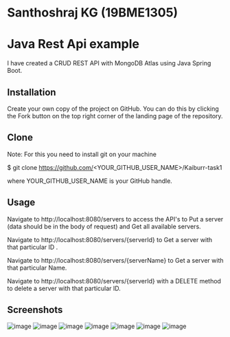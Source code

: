# Santhoshraj KG (19BME1305)
# Java Rest Api example

I have created a CRUD REST API with MongoDB Atlas using Java Spring Boot.

## Installation

Create your own copy of the project on GitHub. You can do this by clicking the Fork button on the top right corner of the landing page of the repository.
    
## Clone
Note: For this you need to install git on your machine

$ git clone https://github.com/<YOUR_GITHUB_USER_NAME>/Kaiburr-task1

where YOUR_GITHUB_USER_NAME is your GitHub handle.

## Usage

Navigate to http://localhost:8080/servers to access the API's to Put a server (data should be in the body of request) and Get all available servers.

Navigate to http://localhost:8080/servers/{serverId} to Get a server with that particular ID .

Navigate to http://localhost:8080/servers/{serverName} to Get a server with that particular Name.

Navigate to http://localhost:8080/servers/{serverId} with a DELETE method to delete a server with that particular ID.

## Screenshots

![image](https://user-images.githubusercontent.com/87854476/227704019-c4ee46f2-3f5f-4475-ae03-321774cf4f7c.png)
![image](https://user-images.githubusercontent.com/87854476/227704050-b41993cb-272d-4a7f-9de0-cbdc81358736.png)
![image](https://user-images.githubusercontent.com/87854476/227704078-e2e05992-6db6-4188-b34d-782eb3f7fd04.png)
![image](https://user-images.githubusercontent.com/87854476/227704101-7cc5a033-62a1-495b-abe6-6dec0abe3089.png)
![image](https://user-images.githubusercontent.com/87854476/227704133-97990768-d03f-4130-8b7e-471ff0b3d6bf.png)
![image](https://user-images.githubusercontent.com/87854476/227704165-f9fdec08-7a75-42bb-800b-b4a299623e0e.png)
![image](https://user-images.githubusercontent.com/87854476/228553620-7473dcd8-60d1-4300-86c8-8166ec9f2d58.png)







